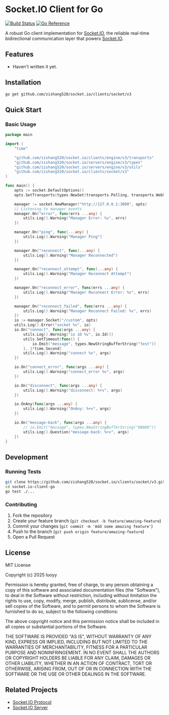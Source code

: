 # Socket.IO Client for Go

[![Build Status](https://github.com/zishang520/socket.io/clients/socket/v3/actions/workflows/go.yml/badge.svg)](https://github.com/zishang520/socket.io/clients/socket/v3/actions/workflows/go.yml)
[![Go Reference](https://pkg.go.dev/badge/github.com/zishang520/socket.io/clients/socket/v3.svg)](https://pkg.go.dev/github.com/zishang520/socket.io/clients/socket/v3)

A robust Go client implementation for [Socket.IO](http://github.com/zishang520/engine.io), the reliable real-time bidirectional communication layer that powers [Socket.IO](http://github.com/zishang520/socket.io).

## Features

- Haven't written it yet.

## Installation

```bash
go get github.com/zishang520/socket.io/clients/socket/v3
```

## Quick Start

### Basic Usage

```go
package main

import (
    "time"

    "github.com/zishang520/socket.io/clients/engine/v3/transports"
    "github.com/zishang520/socket.io/servers/engine/v3/types"
    "github.com/zishang520/socket.io/servers/engine/v3/utils"
    "github.com/zishang520/socket.io/clients/socket/v3"
)

func main() {
    opts := socket.DefaultOptions()
    opts.SetTransports(types.NewSet(transports.Polling, transports.WebSocket /*transports.WebTransport*/))

    manager := socket.NewManager("http://127.0.0.1:3000", opts)
    // Listening to manager events
    manager.On("error", func(errs ...any) {
        utils.Log().Warning("Manager Error: %v", errs)
    })

    manager.On("ping", func(...any) {
        utils.Log().Warning("Manager Ping")
    })

    manager.On("reconnect", func(...any) {
        utils.Log().Warning("Manager Reconnected")
    })

    manager.On("reconnect_attempt", func(...any) {
        utils.Log().Warning("Manager Reconnect Attempt")
    })

    manager.On("reconnect_error", func(errs ...any) {
        utils.Log().Warning("Manager Reconnect Error: %v", errs)
    })

    manager.On("reconnect_failed", func(errs ...any) {
        utils.Log().Warning("Manager Reconnect Failed: %v", errs)
    })
    io := manager.Socket("/custom", opts)
    utils.Log().Error("socket %v", io)
    io.On("connect", func(args ...any) {
        utils.Log().Warning("io iD %v", io.Id())
        utils.SetTimeout(func() {
            io.Emit("message", types.NewStringBufferString("test"))
        }, 1*time.Second)
        utils.Log().Warning("connect %v", args)
    })

    io.On("connect_error", func(args ...any) {
        utils.Log().Warning("connect_error %v", args)
    })

    io.On("disconnect", func(args ...any) {
        utils.Log().Warning("disconnect: %+v", args)
    })

    io.OnAny(func(args ...any) {
        utils.Log().Warning("OnAny: %+v", args)
    })

    io.On("message-back", func(args ...any) {
        // io.Emit("message", types.NewStringBufferString("88888"))
        utils.Log().Question("message-back: %+v", args)
    })
}
```

## Development

### Running Tests

```bash
git clone https://github.com/zishang520/socket.io/clients/socket/v3.git
cd socket.io-client-go
go test ./...
```

### Contributing

1. Fork the repository
2. Create your feature branch (`git checkout -b feature/amazing-feature`)
3. Commit your changes (`git commit -m 'Add some amazing feature'`)
4. Push to the branch (`git push origin feature/amazing-feature`)
5. Open a Pull Request

## License

MIT License

Copyright (c) 2025 luoyy

Permission is hereby granted, free of charge, to any person obtaining a copy of this software and associated documentation files (the "Software"), to deal in the Software without restriction, including without limitation the rights to use, copy, modify, merge, publish, distribute, sublicense, and/or sell copies of the Software, and to permit persons to whom the Software is furnished to do so, subject to the following conditions:

The above copyright notice and this permission notice shall be included in all copies or substantial portions of the Software.

THE SOFTWARE IS PROVIDED "AS IS", WITHOUT WARRANTY OF ANY KIND, EXPRESS OR IMPLIED, INCLUDING BUT NOT LIMITED TO THE WARRANTIES OF MERCHANTABILITY, FITNESS FOR A PARTICULAR PURPOSE AND NONINFRINGEMENT. IN NO EVENT SHALL THE AUTHORS OR COPYRIGHT HOLDERS BE LIABLE FOR ANY CLAIM, DAMAGES OR OTHER LIABILITY, WHETHER IN AN ACTION OF CONTRACT, TORT OR OTHERWISE, ARISING FROM, OUT OF OR IN CONNECTION WITH THE SOFTWARE OR THE USE OR OTHER DEALINGS IN THE SOFTWARE.

## Related Projects

- [Socket.IO Protocol](https://github.com/socketio/socket.io-protocol)
- [Socket.IO Server](https://github.com/zishang520/socket.io)